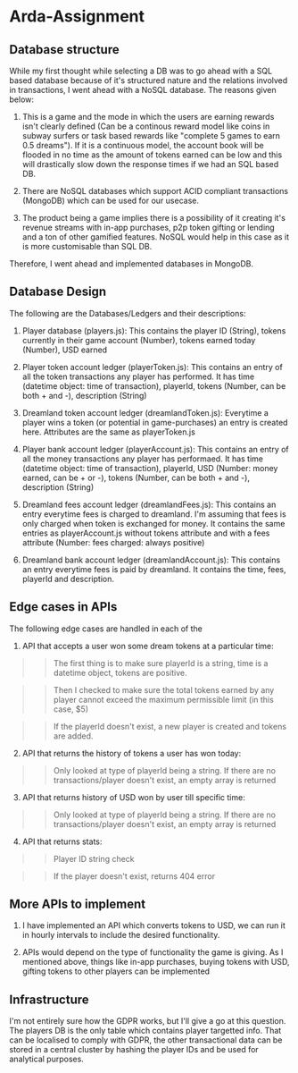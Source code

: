 # Arda-Assignment

## Database structure
While my first thought while selecting a DB was to go ahead with a SQL based database because of it's structured nature and the relations involved in transactions, I went ahead with a NoSQL database. The reasons given below:

1. This is a game and the mode in which the users are earning rewards isn't clearly defined (Can be a continous reward model like coins in subway surfers or task based rewards like "complete 5 games to earn 0.5 dreams"). If it is a continuous model, the account book will be flooded in no time as the amount of tokens earned can be low and this will drastically slow down the response times if we had an SQL based DB.

2. There are NoSQL databases which support ACID compliant transactions (MongoDB) which can be used for our usecase.

3. The product being a game implies there is a possibility of it creating it's revenue streams with in-app purchases, p2p token gifting or lending and a ton of other gamified features. NoSQL would help in this case as it is more customisable than SQL DB.

Therefore, I went ahead and implemented databases in MongoDB.

## Database Design
The following are the Databases/Ledgers and their descriptions:

1. Player database (players.js): This contains the player ID (String), tokens currently in their game account (Number), tokens earned today (Number), USD earned

2. Player token account ledger (playerToken.js): This contains an entry of all the token transactions any player has performed. It has time (datetime object: time of transaction), playerId, tokens (Number, can be both + and -), description (String)

3. Dreamland token account ledger (dreamlandToken.js): Everytime a player wins a token (or potential in game-purchases) an entry is created here. Attributes are the same as playerToken.js

4. Player bank account ledger (playerAccount.js): This contains an entry of all the money transactions any player has performaed. It has time (datetime object: time of transaction), playerId, USD (Number: money earned, can be + or -), tokens (Number, can be both + and -), description (String)

5. Dreamland fees account ledger (dreamlandFees.js): This contains an entry everytime fees is charged to dreamland. I'm assuming that fees is only charged when token is exchanged for money. It contains the same entries as playerAccount.js without tokens attribute and with a fees attribute (Number: fees charged: always positive)

6. Dreamland bank account ledger (dreamlandAccount.js): This contains an entry everytime fees is paid by dreamland. It contains the time, fees, playerId and description.

## Edge cases in APIs
The following edge cases are handled in each of the

1. API that accepts a user won some dream tokens at a particular time:

>> The first thing is to make sure playerId is a string, time is a datetime object, tokens are positive.

>> Then I checked to make sure the total tokens earned by any player cannot exceed the maximum permissible limit (in this case, $5)

>> If the playerId doesn't exist, a new player is created and tokens are added.

2. API that returns the history of tokens a user has won today:

>> Only looked at type of playerId being a string. If there are no transactions/player doesn't exist, an empty array is returned

3. API that returns history of USD won by user till specific time:

>> Only looked at type of playerId being a string. If there are no transactions/player doesn't exist, an empty array is returned

4. API that returns stats:

>> Player ID string check

>> If the player doesn't exist, returns 404 error

## More APIs to implement

1. I have implemented an API which converts tokens to USD, we can run it in hourly intervals to include the desired functionality.

2. APIs would depend on the type of functionality the game is giving. As I mentioned above, things like in-app purchases, buying tokens with USD, gifting tokens to other players can be implemented

## Infrastructure

I'm not entirely sure how the GDPR works, but I'll give a go at this question. The players DB is the only table which contains player targetted info. That can be localised to comply with GDPR, the other transactional data can be stored in a central cluster by hashing the player IDs and be used for analytical purposes.